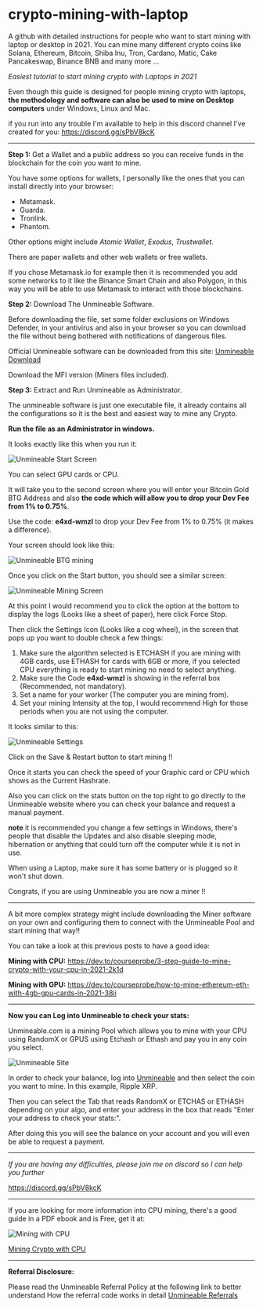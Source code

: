 # crypto-mining-with-laptop

A github with detailed instructions for people who want to start mining with laptop or desktop in 2021. You can mine many different crypto coins like Solana, Ethereum, Bitcoin, Shiba Inu, Tron, Cardano, Matic, Cake Pancakeswap, Binance BNB and many more ...


*Easiest tutorial to start mining crypto with Laptops in 2021*

Even though this guide is designed for people mining crypto with laptops, **the methodology and software can also be used to mine on Desktop computers** under Windows, Linux and Mac.

if you run into any trouble I'm available to help in this discord channel I've created for you: https://discord.gg/sPbV8kcK

---

**Step 1:** Get a Wallet and a public address so you can receive funds in the blockchain for the coin you want to mine.

You have some options for wallets, I personally like the ones that you can install directly into your browser:

- Metamask.
- Guarda.
- Tronlink.
- Phantom.

Other options might include *Atomic Wallet*, *Exodus*, *Trustwallet*.

There are paper wallets and other web wallets or free wallets.

If you chose Metamask.io for example then it is recommended you add some networks to it like the Binance Smart Chain and also Polygon, in this way you will be able to use Metamask to interact with those blockchains.


**Step 2:** Download The Unmineable Software.

Before downloading the file, set some folder exclusions on Windows Defender, in your antivirus and also in your browser so you can download the file without being bothered with notifications of dangerous files.

Official Unmineable software can be downloaded from this site: [Unmineable Download](https://www.unmineable.com/miner)

Download the MFI version (Miners files included).


**Step 3:** Extract and Run Unmineable as Administrator.

The unmineable software is just one executable file, it already contains all the configurations so it is the best and easiest way to mine any Crypto.

**Run the file as an Administrator in windows.**

It looks exactly like this when you run it: 


![Unmineable Start Screen](https://dev-to-uploads.s3.amazonaws.com/uploads/articles/udmfa63w1l5cccquxx45.png)

You can select GPU cards or CPU.

It will take you to the second screen where you will enter your Bitcoin Gold BTG Address and also **the code which will allow you to drop your Dev Fee from 1% to 0.75%**.

Use the code: **e4xd-wmzl** to drop your Dev Fee from 1% to 0.75% (it makes a difference).

Your screen should look like this:

![Unmineable BTG mining](https://dev-to-uploads.s3.amazonaws.com/uploads/articles/c1d5vuwmmxqk3xmxgmfu.png)

Once you click on the Start button, you should see a similar screen:

![Unmineable Mining Screen](https://dev-to-uploads.s3.amazonaws.com/uploads/articles/4yl8vk15ykllxe309mdb.png)

At this point I would recommend you to click the option at the bottom to display the logs (Looks like a sheet of paper), here click Force Stop. 

Then click the Settings Icon (Looks like a cog wheel), in the screen that pops up you want to double check a few things:

1. Make sure the algorithm selected is ETCHASH if you are mining with 4GB cards, use ETHASH for cards with 6GB or more, if you selected CPU everything is ready to start mining no need to select anything.
2. Make sure the Code **e4xd-wmzl** is showing in the referral box (Recommended, not mandatory).
3. Set a name for your worker (The computer you are mining from).
4. Set your mining Intensity at the top, I would recommend High for those periods when you are not using the computer.

It looks similar to this:

![Unmineable Settings](https://dev-to-uploads.s3.amazonaws.com/uploads/articles/rjrpff038akqg461zb7w.png)

Click on the Save & Restart button to start mining !!

Once it starts you can check the speed of your Graphic card or CPU which shows as the Current Hashrate.

Also you can click on the stats button on the top right to go directly to the Unmineable website where you can check your balance and request a manual payment.

**note** it is recommended you change a few settings in Windows, there's people that disable the Updates and also disable sleeping mode, hibernation or anything that could turn off the computer while it is not in use.

When using a Laptop, make sure it has some battery or is plugged so it won't shut down.

Congrats, if you are using Unmineable you are now a miner !!

---

A bit more complex strategy might include downloading the Miner software on your own and configuring them to connect with the Unmineable Pool and start mining that way!!

You can take a look at this previous posts to have a good idea:

**Mining with CPU:** https://dev.to/courseprobe/3-step-guide-to-mine-crypto-with-your-cpu-in-2021-2k1d

**Mining with GPU:** https://dev.to/courseprobe/how-to-mine-ethereum-eth-with-4gb-gpu-cards-in-2021-38ii

---

**Now you can Log into Unmineable to check your stats:**

Unmineable.com is a mining Pool which allows you to mine with your CPU using RandomX or GPUS using Etchash or Ethash and pay you in any coin you select. 

![Unmineable Site](https://dev-to-uploads.s3.amazonaws.com/uploads/articles/op60aj3tql1phg4l63q5.jpg)

In order to check your balance, log into [Unmineable](https://unmineable.com) and then select the coin you want to mine. In this example, Ripple XRP.

Then you can select the Tab that reads RandomX or ETCHAS or ETHASH depending on your algo, and enter your address in the box that reads "Enter your address to check your stats:". 

After doing this you will see the balance on your account and you will even be able to request a payment.

---

*If you are having any difficulties, please join me on discord so I can help you further*

https://discord.gg/sPbV8kcK

---

If you are looking for more information into CPU mining, there's a good guide in a PDF ebook and is Free, get it at:

![Mining with CPU](https://dev-to-uploads.s3.amazonaws.com/uploads/articles/39cvnfjj6uzqatvoshn8.png)

[Mining Crypto with CPU](https://leanpub.com/how-to-start-mining-crypto-with-cpu/)

---

**Referral Disclosure:** 

Please read the Unmineable Referral Policy at the following link to better understand How the referral code works in detail [Unmineable Referrals](https://www.unmineable.com/referrals)

